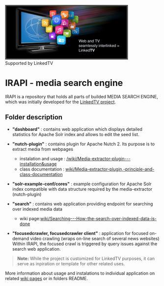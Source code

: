 ![LinkedTV project](https://raw.githubusercontent.com/KIZI/IRAPI/master/wikipictures/linkedtvlogo.png) <br/>Supported by LinkedTV
# IRAPI - media search engine

IRAPI is a repository that holds all parts of builded MEDIA SEARCH ENGINE, which was initially developed for the <a href="http://linkedtv.eu">LinkedTV project</a>.

## Folder description

* **"dashboard"**     : contains web application which displays detailed statistics for Apache Solr index and  allows to edit the seed list.

* **"nutch-plugin"**     : contains plugin for Apache Nutch 2. Its purpose is to extract media from webpages 
	* instalation and usage : [/wiki/Media-extractor-plugin---installation&usage](https://github.com/KIZI/IRAPI/wiki/Media-extractor-plugin---installation&usage)
	*  class documentation : [wiki/Media-extractor-plugin,-principle-and-class-documentation](https://github.com/KIZI/IRAPI/wiki/Media-extractor-plugin,-principle-and-class-documentation)

* **"solr-example-conf/cores"** : example configuration for Apache Solr index compatible with data structure required by the media-extractor (nutch-plugin)

* **"search"**            : contains web application providing  endpoint for searching over indexed media data
	* wiki page:[wiki/Searching---How-the-search-over-indexed-data-is-done](https://github.com/KIZI/IRAPI/wiki/Searching---How-the-search-over-indexed-data-is-done) 

* **"focusedcrawler, focusedcrawler client"** : application for focused on-demand video crawling (wraps on-line search of several news websites) Within IRAPI, the focused crawl is triggered by query issues against the search web application.

> **Note:** While the project is customized for LinkedTV purposes,  it can serve as inpiration or template for other related uses.

More information about usage and instalations to individual application on related [wiki pages](https://github.com/KIZI/IRAPI/wiki) or in folders README.
